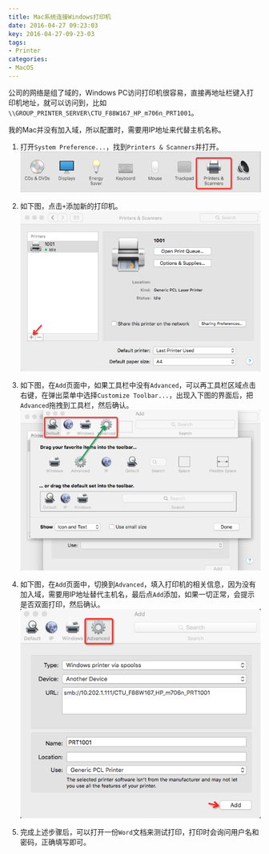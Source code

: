 ```yaml
---
title: Mac系统连接Windows打印机
date: 2016-04-27 09:23:03
key: 2016-04-27-09-23-03
tags:
- Printer
categories:
- MacOS
---
```


公司的网络是组了域的，Windows PC访问打印机很容易，直接再地址栏键入打印机地址，就可以访问到，比如`\\GROUP_PRINTER_SERVER\CTU_F88W167_HP_m706n_PRT1001`。

我的Mac并没有加入域，所以配置时，需要用IP地址来代替主机名称。

<!-- more -->

1. 打开`System Preference...`，找到`Printers & Scanners`并打开。
![image](/assets/images/macosx-printer-0.png)

2. 如下图，点击`+`添加新的打印机。
![image](/assets/images/macosx-printer-1.png)

3. 如下图，在`Add`页面中，如果工具栏中没有`Advanced`，可以再工具栏区域点击右键，在弹出菜单中选择`Customize Toolbar...`，出现入下图的界面后，把`Advanced`拖拽到工具栏，然后确认。
![image](/assets/images/macosx-printer-2.png)

4. 如下图，在`Add`页面中，切换到`Advanced`，填入打印机的相关信息，因为没有加入域，需要用IP地址替代主机名，最后点`Add`添加，如果一切正常，会提示是否双面打印，然后确认。
![image](/assets/images/macosx-printer-3.png)

5. 完成上述步骤后，可以打开一份`Word`文档来测试打印，打印时会询问用户名和密码，正确填写即可。
